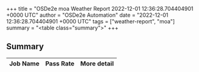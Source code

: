 +++
title = "OSDe2e moa Weather Report 2022-12-01 12:36:28.704404901 +0000 UTC"
author = "OSDe2e Automation"
date = "2022-12-01 12:36:28.704404901 +0000 UTC"
tags = ["weather-report", "moa"]
summary = "<table class=\"summary\"></table>"
+++
## Summary

| Job Name | Pass Rate | More detail |
|----------|-----------|-------------|





